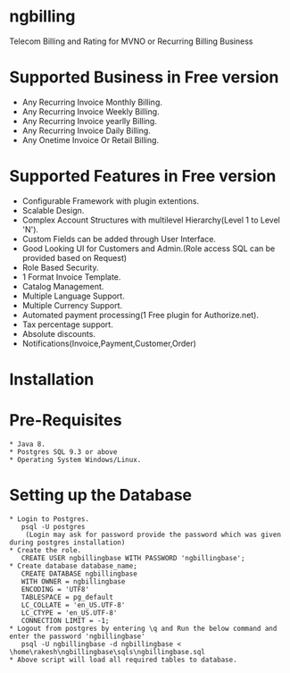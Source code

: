 # ngbilling
Telecom Billing and Rating for MVNO or Recurring Billing Business

# Supported Business in Free version
  * Any Recurring Invoice Monthly Billing.
  * Any Recurring Invoice Weekly Billing.
  * Any Recurring Invoice yearlly Billing.
  * Any Recurring Invoice Daily Billing.
  * Any Onetime Invoice Or Retail Billing.
 
# Supported Features in Free version 
  * Configurable Framework with plugin extentions. 
  * Scalable Design.
  * Complex Account Structures with multilevel Hierarchy(Level 1 to Level 'N').
  * Custom Fields can be added through User Interface.
  * Good Looking UI for Customers and Admin.(Role access SQL can be provided based on Request)
  * Role Based Security.
  * 1 Format Invoice Template.
  * Catalog Management.
  * Multiple Language Support.
  * Multiple Currency Support.
  * Automated payment processing(1 Free plugin for Authorize.net).
  * Tax percentage support.
  * Absolute discounts.
  * Notifications(Invoice,Payment,Customer,Order)

# Installation
  # Pre-Requisites
    * Java 8.
    * Postgres SQL 9.3 or above
    * Operating System Windows/Linux.
  # Setting up the Database
    * Login to Postgres. 
       psql -U postgres
        (Login may ask for password provide the password which was given during postgres installation)
    * Create the role. 
       CREATE USER ngbillingbase WITH PASSWORD 'ngbillingbase';
    * Create database database_name;
       CREATE DATABASE ngbillingbase
       WITH OWNER = ngbillingbase
       ENCODING = 'UTF8'
       TABLESPACE = pg_default
       LC_COLLATE = 'en_US.UTF-8'
       LC_CTYPE = 'en_US.UTF-8'
       CONNECTION LIMIT = -1;
    * Logout from postgres by entering \q and Run the below command and enter the password 'ngbillingbase'
       psql -U ngbillingbase -d ngbillingbase < \home\rakesh\ngbillingbase\sqls\ngbillingbase.sql
    * Above script will load all required tables to database.
